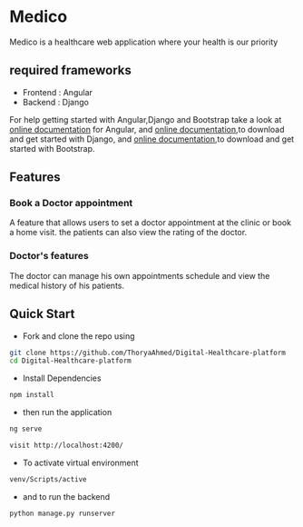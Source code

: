 # Medico

Medico is a healthcare web application where your health is our priority

## required frameworks

<ul>
  <li>Frontend : Angular</li>
  <li>Backend : Django</li>
</ul>
 
For help getting started with Angular,Django and Bootstrap take a look at
[online documentation](https://angular.io/) for Angular,
and [online documentation](https://www.djangoproject.com/),to download and get started with Django,
and [online documentation](https://getbootstrap.com/),to download and get started with Bootstrap.
 
 

## Features
### Book a Doctor appointment
A feature that allows users to set a doctor appointment at the clinic or book a home visit. the patients can also view the rating of the doctor.


### Doctor's features
The doctor can manage his own appointments schedule and view the medical history of his patients.




## Quick Start

<ul>
<li> Fork and clone the repo using </li>
 </ul>
 
 
 
 ```bash
 git clone https://github.com/ThoryaAhmed/Digital-Healthcare-platform
 cd Digital-Healthcare-platform
 ```
 <ul>
<li> Install Dependencies </li>
 </ul>
 
 ```bash
 npm install 
 ```
 
  <ul>
<li> then run the application </li>
 </ul>
 
 
  ```bash
 ng serve
 ```
 
 
 ```bash
 visit http://localhost:4200/
 ```
 
 
 
<ul>
<li> To activate virtual environment </li>
 </ul>
 
 
 ```bash
venv/Scripts/active
 ```
 
  
<ul>
<li> and to run the backend </li>
 </ul>
 
  
 ```bash
python manage.py runserver
 ```
